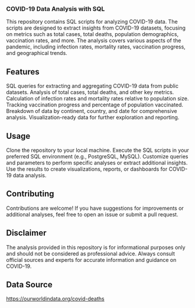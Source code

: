 ### COVID-19 Data Analysis with SQL
This repository contains SQL scripts for analyzing COVID-19 data. The scripts are designed to extract insights from COVID-19 datasets, focusing on metrics such as total cases, total deaths, population demographics, vaccination rates, and more. The analysis covers various aspects of the pandemic, including infection rates, mortality rates, vaccination progress, and geographical trends.

## Features
SQL queries for extracting and aggregating COVID-19 data from public datasets.
Analysis of total cases, total deaths, and other key metrics.
Calculation of infection rates and mortality rates relative to population size.
Tracking vaccination progress and percentage of population vaccinated.
Breakdown of data by continent, country, and date for comprehensive analysis.
Visualization-ready data for further exploration and reporting.

## Usage
Clone the repository to your local machine.
Execute the SQL scripts in your preferred SQL environment (e.g., PostgreSQL, MySQL).
Customize queries and parameters to perform specific analyses or extract additional insights.
Use the results to create visualizations, reports, or dashboards for COVID-19 data analysis.

## Contributing
Contributions are welcome! If you have suggestions for improvements or additional analyses, feel free to open an issue or submit a pull request.


## Disclaimer
The analysis provided in this repository is for informational purposes only and should not be considered as professional advice. Always consult official sources and experts for accurate information and guidance on COVID-19.

## Data Source
https://ourworldindata.org/covid-deaths

